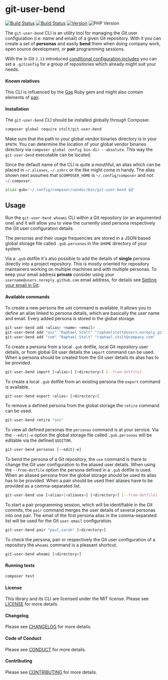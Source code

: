 git-user-bend
================
[![Build Status](https://travis-ci.org/raphaelstolt/git-user-bend.svg?branch=master)](https://travis-ci.org/raphaelstolt/git-user-bend)
[![Build Status](https://ci.appveyor.com/api/projects/status/github/raphaelstolt/git-user-bend?svg=true)](https://ci.appveyor.com/project/raphaelstolt/git-user-bend)
[![Version](http://img.shields.io/packagist/v/stolt/git-user-bend.svg?style=flat)](https://packagist.org/packages/stolt/git-user-bend)
![PHP Version](http://img.shields.io/badge/php-7.1+-ff69b4.svg)

The `git-user-bend` CLI is an utility tool for managing the Git user configuration (i.e. name and email) of a given Git repository. With it you can create a set of __personas__ and easily __bend__ them when doing company work, open source development, or __pair__ programming sessions.

With the in Git `2.13` introduced [conditional configuration includes](https://git-scm.com/docs/git-config#_conditional_includes) you can set a `.gitconfig` for a group of repositories which already might suit your needs.

#### Known relatives
This CLI is influenced by the [Gas](https://github.com/walle/gas) Ruby gem and might also contain elements of [pair](https://github.com/square/pair).

#### Installation
The `git-user-bend` CLI should be installed globally through Composer.

``` bash
composer global require stolt/git-user-bend
```

Make sure that the path to your global vendor binaries directory is in your `$PATH`. You can determine the location of your global vendor binaries directory via `composer global config bin-dir --absolute`. This way the `git-user-bend` executable can be located.

Since the default name of the CLI is quite a mouthful, an alias which can be placed in `~/.aliases`, `~/.zshrc` or the like might come in handy. The alias shown next assumes that `$COMPOSER_HOME` is `~/.config/composer` and not `~/.composer`.

``` bash
alias gub='~/.config/composer/vendor/bin/git-user-bend $@'
```

## Usage
Run the `git-user-bend whoami` CLI within a Git repository (or an argumented one) and it will allow you to view the currently used persona respectively the Git user configuration details.

The personas and their usage frequencies are stored in a JSON based global storage file called `.gub.personas` in the `$HOME` directory of your system.

Via a `.gub` dotfile it's also possible to add the details of __single__ persona directly into a project repository. This is mostly oriented for repository maintainers working on multiple machines and with multiple personas. To keep your email address __private__ consider using your `username@users.noreply.github.com` email address, for details see [Setting your email in Git](https://help.github.com/articles/setting-your-email-in-git/).

#### Available commands
To create a new persona the `add` command is available. It allows you to define an alias linked to persona details, which are basically the user name and email. Every added persona is stored in the global storage.
``` bash
git-user-bend add <alias> <name> <email>
git-user-bend add "oss" "Raphael Stolt" "raphaelstolt@users.noreply.github.com"
git-user-bend add "com" "Raphael Stolt" "raphael.stolt@company.com"
```

To create a persona from a local `.gub` dotfile, local Git repository user details, or from global Git user details the `import` command can be used. When a persona should be created from the Git user details its alias has to be provided.
``` bash
git-user-bend import [<alias>] [<directory>] [--from-dotfile]
```

To create a local `.gub` dotfile from an existing persona the `export` command is available.
``` bash
git-user-bend export <alias> [<directory>]
```

To remove a defined persona from the global storage the `retire` command can be used.
``` bash
git-user-bend retire "oss"
```

To view all defined personas the `personas` command is at your service. Via the `--edit|-e` option the global storage file called `.gub.personas` will be editable via the defined `$EDITOR`.
``` bash
git-user-bend personas [--edit|-e]
```

To bend the persona of a Git repository, the `use` command is there to change the Git user configuration to the aliased user details. When using the `--from-dotfile` option the persona defined in a `.gub` dotfile is used. When an aliased persona from the global storage should be used its alias has to be provided. When a pair should be used their aliases have to be provided as a comma-separated list.
``` bash
git-user-bend use [<alias>|<aliases>] [<directory>] [--from-dotfile]
```

To start a pair programming session, which will be identifiable in the Git commits, the `pair` command merges the user details of several personas into one pair. The email of the first persona alias in the comma-separated list will be used for the Git `user.email` configuration.
``` bash
git-user-bend pair "paul,sarah" [<directory>]
```

To check the persona, pair or respectively the Git user configuration of a repository the `whoami` command is a pleasant shortcut.
``` bash
git-user-bend whoami [<directory>]
```

#### Running tests
``` bash
composer test
```

#### License
This library and its CLI are licensed under the MIT license. Please see [LICENSE](LICENSE.md) for more details.

#### Changelog
Please see [CHANGELOG](CHANGELOG.md) for more details.

#### Code of Conduct
Please see [CONDUCT](CONDUCT.md) for more details.

#### Contributing
Please see [CONTRIBUTING](CONTRIBUTING.md) for more details.
